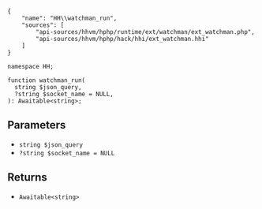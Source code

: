 ``` yamlmeta
{
    "name": "HH\\watchman_run",
    "sources": [
        "api-sources/hhvm/hphp/runtime/ext/watchman/ext_watchman.php",
        "api-sources/hhvm/hphp/hack/hhi/ext_watchman.hhi"
    ]
}
```




``` Hack
namespace HH;

function watchman_run(
  string $json_query,
  ?string $socket_name = NULL,
): Awaitable<string>;
```




## Parameters




+ ` string $json_query `
+ ` ?string $socket_name = NULL `




## Returns




* ` Awaitable<string> `
<!-- HHAPIDOC -->

